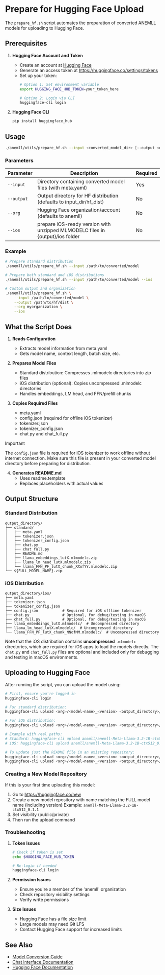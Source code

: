 # Prepare for Hugging Face Upload

The `prepare_hf.sh` script automates the preparation of converted ANEMLL models for uploading to Hugging Face.

## Prerequisites

1. **Hugging Face Account and Token**
   - Create an account at [Hugging Face](https://huggingface.co)
   - Generate an access token at https://huggingface.co/settings/tokens
   - Set up your token:
     ```bash
     # Option 1: Set environment variable
     export HUGGING_FACE_HUB_TOKEN=your_token_here
     
     # Option 2: Login via CLI
     huggingface-cli login
     ```

2. **Hugging Face CLI**
   ```bash
   pip install huggingface_hub
   ```

## Usage

```bash
./anemll/utils/prepare_hf.sh --input <converted_model_dir> [--output <output_dir>] [--org <org>] [--ios]
```

### Parameters

| Parameter | Description | Required |
|-----------|-------------|----------|
| `--input` | Directory containing converted model files (with meta.yaml) | Yes |
| `--output` | Output directory for HF distribution (defaults to input_dir/hf_dist) | No |
| `--org` | Hugging Face organization/account (defaults to anemll) | No |
| `--ios` | prepare iOS-ready version with unzipped MLMODELC files in {output}/ios folder | No |

### Example

```bash
# Prepare standard distribution
./anemll/utils/prepare_hf.sh --input /path/to/converted/model

# Prepare both standard and iOS distributions
./anemll/utils/prepare_hf.sh --input /path/to/converted/model --ios

# Custom output and organization
./anemll/utils/prepare_hf.sh \
    --input /path/to/converted/model \
    --output /path/to/hf/dist \
    --org myorganization \
    --ios
```

## What the Script Does

1. **Reads Configuration**
   - Extracts model information from meta.yaml
   - Gets model name, context length, batch size, etc.

2. **Prepares Model Files**
   - Standard distribution: Compresses .mlmodelc directories into zip files
   - iOS distribution (optional): Copies uncompressed .mlmodelc directories
   - Handles embeddings, LM head, and FFN/prefill chunks

3. **Copies Required Files**
   - meta.yaml
   - config.json (required for offline iOS tokenizer)
   - tokenizer.json
   - tokenizer_config.json
   - chat.py and chat_full.py

> [!Important]
> The `config.json` file is required for iOS tokenizer to work offline without internet connection. 
> Make sure this file is present in your converted model directory before preparing for distribution.

4. **Generates README.md**
   - Uses readme.template
   - Replaces placeholders with actual values

## Output Structure

### Standard Distribution

```
output_directory/
├── standard/
│   ├── meta.yaml
│   ├── tokenizer.json
│   ├── tokenizer_config.json
│   ├── chat.py
│   ├── chat_full.py
│   ├── README.md
│   ├── llama_embeddings_lutX.mlmodelc.zip
│   ├── llama_lm_head_lutX.mlmodelc.zip
│   └── llama_FFN_PF_lutX_chunk_XXofYY.mlmodelc.zip
└── ${FULL_MODEL_NAME}.zip
```

### iOS Distribution

```
output_directory/ios/
├── meta.yaml
├── tokenizer.json
├── tokenizer_config.json
├── config.json           # Required for iOS offline tokenizer
├── chat.py               # Optional, for debug/testing in macOS
├── chat_full.py          # Optional, for debug/testing in macOS
├── llama_embeddings_lutX.mlmodelc/  # Uncompressed directory
├── llama_lm_head_lutX.mlmodelc/  # Uncompressed directory
└── llama_FFN_PF_lutX_chunk_NNofMM.mlmodelc/  # Uncompressed directory
```

Note that the iOS distribution contains **uncompressed** `.mlmodelc` directories, which are required for iOS apps to load the models directly. The `chat.py` and `chat_full.py` files are optional and included only for debugging and testing in macOS environments.

## Uploading to Hugging Face

After running the script, you can upload the model using:

```bash
# First, ensure you're logged in
huggingface-cli login

# For standard distribution:
huggingface-cli upload <org>/<model-name>_<version> <output_directory>/standard

# For iOS distribution:
huggingface-cli upload <org>/<model-name>_<version> <output_directory>/ios

# Example with real paths:
# Standard: huggingface-cli upload anemll/anemll-Meta-Llama-3.2-1B-ctx512_0.3.0 /path/to/hf_dist/standard
# iOS: huggingface-cli upload anemll/anemll-Meta-Llama-3.2-1B-ctx512_0.3.0 /path/to/hf_dist/ios

# To update just the README file in an existing repository:
huggingface-cli upload <org>/<model-name>_<version> <output_directory>/standard/README.md  # For standard distribution
huggingface-cli upload <org>/<model-name>_<version> <output_directory>/ios/README.md      # For iOS distribution
```

### Creating a New Model Repository

If this is your first time uploading this model:

1. Go to https://huggingface.co/new
2. Create a new model repository with name matching the FULL model name (including version)
   Example: `anemll-Meta-Llama-3.2-1B-ctx512_0.1.1`
3. Set visibility (public/private)
4. Then run the upload command

### Troubleshooting

1. **Token Issues**
   ```bash
   # Check if token is set
   echo $HUGGING_FACE_HUB_TOKEN
   
   # Re-login if needed
   huggingface-cli login
   ```

2. **Permission Issues**
   - Ensure you're a member of the 'anemll' organization
   - Check repository visibility settings
   - Verify write permissions

3. **Size Issues**
   - Hugging Face has a file size limit
   - Large models may need Git LFS
   - Contact Hugging Face support for increased limits

## See Also

- [Model Conversion Guide](convert_model.md)
- [Chat Interface Documentation](chat.md)
- [Hugging Face Documentation](https://huggingface.co/docs) 